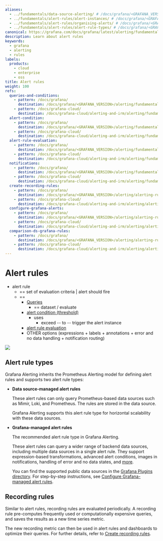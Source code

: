```yaml
---
aliases:
  - ../fundamentals/data-source-alerting/ # /docs/grafana/<GRAFANA_VERSION>/alerting/fundamentals/data-source-alerting/
  - ../fundamentals/alert-rules/alert-instances/ # /docs/grafana/<GRAFANA_VERSION>/alerting/fundamentals/alert-rules/alert-instances/
  - ../fundamentals/alert-rules/organising-alerts/ # /docs/grafana/<GRAFANA_VERSION>/alerting/fundamentals/alert-rules/organising-alerts/
  - ../fundamentals/alert-rules/alert-rule-types/ # /docs/grafana/<GRAFANA_VERSION>/alerting/fundamentals/alert-rules/alert-rule-types/
canonical: https://grafana.com/docs/grafana/latest/alerting/fundamentals/alert-rules/
description: Learn about alert rules
keywords:
  - grafana
  - alerting
  - rules
labels:
  products:
    - cloud
    - enterprise
    - oss
title: Alert rules
weight: 100
refs:
  queries-and-conditions:
    - pattern: /docs/grafana/
      destination: /docs/grafana/<GRAFANA_VERSION>/alerting/fundamentals/alert-rules/queries-conditions/#data-source-queries
    - pattern: /docs/grafana-cloud/
      destination: /docs/grafana-cloud/alerting-and-irm/alerting/fundamentals/alert-rules/queries-conditions/#data-source-queries
  alert-condition:
    - pattern: /docs/grafana/
      destination: /docs/grafana/<GRAFANA_VERSION>/alerting/fundamentals/alert-rules/queries-conditions/#alert-condition
    - pattern: /docs/grafana-cloud/
      destination: /docs/grafana-cloud/alerting-and-irm/alerting/fundamentals/alert-rules/queries-conditions/#alert-condition
  alert-rule-evaluation:
    - pattern: /docs/grafana/
      destination: /docs/grafana/<GRAFANA_VERSION>/alerting/fundamentals/alert-rules/rule-evaluation/
    - pattern: /docs/grafana-cloud/
      destination: /docs/grafana-cloud/alerting-and-irm/alerting/fundamentals/alert-rules/rule-evaluation/
  notifications:
    - pattern: /docs/grafana/
      destination: /docs/grafana/<GRAFANA_VERSION>/alerting/fundamentals/notifications/
    - pattern: /docs/grafana-cloud/
      destination: /docs/grafana-cloud/alerting-and-irm/alerting/fundamentals/notifications/
  create-recording-rules:
    - pattern: /docs/grafana/
      destination: /docs/grafana/<GRAFANA_VERSION>/alerting/alerting-rules/create-recording-rules/
    - pattern: /docs/grafana-cloud/
      destination: /docs/grafana-cloud/alerting-and-irm/alerting/alerting-rules/create-recording-rules/
  configure-grafana-alerts:
    - pattern: /docs/grafana/
      destination: /docs/grafana/<GRAFANA_VERSION>/alerting/alerting-rules/create-grafana-managed-rule/
    - pattern: /docs/grafana-cloud/
      destination: /docs/grafana-cloud/alerting-and-irm/alerting/alerting-rules/create-grafana-managed-rule/
  comparison-ds-grafana-rules:
    - pattern: /docs/grafana/
      destination: /docs/grafana/<GRAFANA_VERSION>/alerting/alerting-rules/create-data-source-managed-rule/#comparison-with-grafana-managed-rules
    - pattern: /docs/grafana-cloud/
      destination: /docs/grafana-cloud/alerting-and-irm/alerting/alerting-rules/create-data-source-managed-rule/#comparison-with-grafana-managed-rules
---
```


# Alert rules

* alert rule
  * == set of evaluation criteria | alert should fire
  * == 
    * [Queries](ref:queries-and-conditions)
      * == dataset / evaluate
    * [alert condition (threshold)](ref:alert-condition)
      * uses
        * exceed -- to -- trigger the alert instance
    * [alert rule evaluation](ref:alert-rule-evaluation)
    * OTHER options (expressions + labels + annotations + error and no data handling + notification routing)

![](/grafana/media/docs/alerting/alerting-query-conditions-default-options.png)

## Alert rule types

Grafana Alerting inherits the Prometheus Alerting model for defining alert rules and supports two alert rule types:

- **Data source-managed alert rules**

  These alert rules can only query Prometheus-based data sources such as Mimir, Loki, and Prometheus. The rules are stored in the data source.

  Grafana Alerting supports this alert rule type for horizontal scalability with these data sources.

- **Grafana-managed alert rules**

  The recommended alert rule type in Grafana Alerting.

  These alert rules can query a wider range of backend data sources, including multiple data sources in a single alert rule. They support expression-based transformations, advanced alert conditions, images in notifications, handling of error and no data states, and [more](ref:comparison-ds-grafana-rules).

  You can find the supported public data sources in the [Grafana Plugins directory](/grafana/plugins/data-source-plugins/?features=alerting). For step-by-step instructions, see [Configure Grafana-managed alert rules](ref:configure-grafana-alerts).

## Recording rules

Similar to alert rules, recording rules are evaluated periodically. A recording rule pre-computes frequently used or computationally expensive queries, and saves the results as a new time series metric.

The new recording metric can then be used in alert rules and dashboards to optimize their queries. For further details, refer to [Create recording rules](ref:create-recording-rules).
